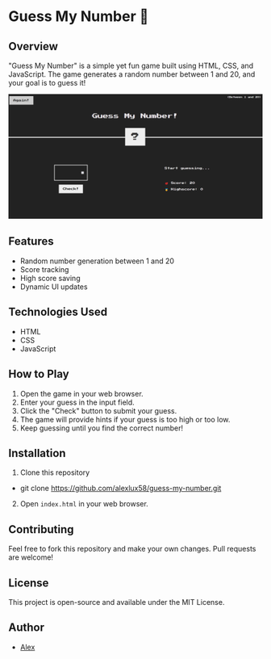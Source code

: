 # Guess My Number 🎲

## Overview

"Guess My Number" is a simple yet fun game built using HTML, CSS, and JavaScript. The game generates a random number between 1 and 20, and your goal is to guess it!

![Game Screenshot](Screenshot.png)

## Features

- Random number generation between 1 and 20
- Score tracking
- High score saving
- Dynamic UI updates

## Technologies Used

- HTML
- CSS
- JavaScript

## How to Play

1. Open the game in your web browser.
2. Enter your guess in the input field.
3. Click the "Check" button to submit your guess.
4. The game will provide hints if your guess is too high or too low.
5. Keep guessing until you find the correct number!

## Installation

1. Clone this repository

- git clone https://github.com/alexlux58/guess-my-number.git

2. Open `index.html` in your web browser.

## Contributing

Feel free to fork this repository and make your own changes. Pull requests are welcome!

## License

This project is open-source and available under the MIT License.

## Author

- [Alex](https://github.com/alexlux58)
